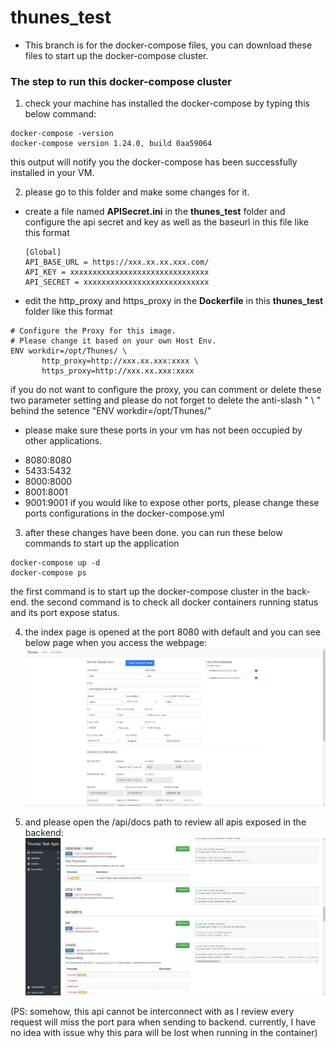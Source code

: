 # thunes_test
* This branch is for the docker-compose files, you can download these files to start up the docker-compose cluster.
### The step to run this docker-compose cluster ###
1. check your machine has installed the docker-compose by typing this below command:
  ```
  docker-compose -version
  docker-compose version 1.24.0, build 0aa59064
  ```
  this output will notify you the docker-compose has been successfully installed in your VM.

2. please go to this folder and make some changes for it.
* create a file named **APISecret.ini** in the **thunes_test** folder and configure the api secret and key as well as the baseurl in this file like this format
  ```
  [Global]
  API_BASE_URL = https://xxx.xx.xx.xxx.com/
  API_KEY = xxxxxxxxxxxxxxxxxxxxxxxxxxxxxxx
  API_SECRET = xxxxxxxxxxxxxxxxxxxxxxxxxxxx
  ```
 * edit the http_proxy and https_proxy in the **Dockerfile** in this **thunes_test** folder like this format
  ```
  # Configure the Proxy for this image.
  # Please change it based on your own Host Env.
  ENV workdir=/opt/Thunes/ \
         http_proxy=http://xxx.xx.xxx:xxxx \
         https_proxy=http://xxx.xx.xxx:xxxx
  ```
  if you do not want to configure the proxy, you can comment or delete these two parameter setting and please do not forget to delete the anti-slash " \ " behind the setence "ENV workdir=/opt/Thunes/"
  * please make sure these ports in your vm has not been occupied by other applications.
  - 8080:8080
  - 5433:5432
  - 8000:8000
  - 8001:8001
  - 9001:9001
  if you would like to expose other ports, please change these ports configurations in the docker-compose.yml

  3. after these changes have been done. you can run these below commands to start up the application
  ```
  docker-compose up -d
  docker-compose ps
  ```
  the first command is to start up the docker-compose cluster in the back-end.
  the second command is to check all docker containers running status and its port expose status.
  
  4. the index page is opened at the port 8080 with default and you can see below page when you access the webpage:
  ![home page](image/home.jpg)
  
  5. and please open the /api/docs path to review all apis exposed in the backend:
  ![api docs page](image/apidocs.jpg)
  
  (PS: somehow, this api cannot be interconnect with as I review every request will miss the port para when sending to backend. currently, I have no idea with issue why this para will be lost when running in the container)
